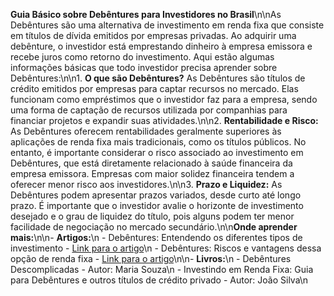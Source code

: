 **Guia Básico sobre Debêntures para Investidores no Brasil**\n\nAs Debêntures são uma alternativa de investimento em renda fixa que consiste em títulos de dívida emitidos por empresas privadas. Ao adquirir uma debênture, o investidor está emprestando dinheiro à empresa emissora e recebe juros como retorno do investimento. Aqui estão algumas informações básicas que todo investidor precisa aprender sobre Debêntures:\n\n1. **O que são Debêntures?** As Debêntures são títulos de crédito emitidos por empresas para captar recursos no mercado. Elas funcionam como empréstimos que o investidor faz para a empresa, sendo uma forma de captação de recursos utilizada por companhias para financiar projetos e expandir suas atividades.\n\n2. **Rentabilidade e Risco:** As Debêntures oferecem rentabilidades geralmente superiores às aplicações de renda fixa mais tradicionais, como os títulos públicos. No entanto, é importante considerar o risco associado ao investimento em Debêntures, que está diretamente relacionado à saúde financeira da empresa emissora. Empresas com maior solidez financeira tendem a oferecer menor risco aos investidores.\n\n3. **Prazo e Liquidez:** As Debêntures podem apresentar prazos variados, desde curto até longo prazo. É importante que o investidor avalie o horizonte de investimento desejado e o grau de liquidez do título, pois alguns podem ter menor facilidade de negociação no mercado secundário.\n\n**Onde aprender mais:**\n\n- **Artigos:**\n  - Debêntures: Entendendo os diferentes tipos de investimento - [Link para o artigo](https://www.infomoney.com.br/guia/debentures/)\n  - Debêntures: Riscos e vantagens dessa opção de renda fixa - [Link para o artigo](https://exame.com/invest/debentures-riscos-e-vantagens-dessa-opcao-de-renda-fixa/)\n\n- **Livros:**\n  - Debêntures Descomplicadas - Autor: Maria Souza\n  - Investindo em Renda Fixa: Guia para Debêntures e outros títulos de crédito privado - Autor: João Silva\n